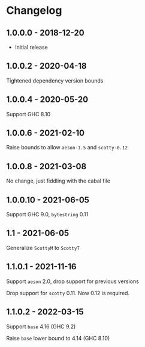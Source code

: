 # Changelog

## 1.0.0.0 - 2018-12-20

- Initial release

## 1.0.0.2 - 2020-04-18

Tightened dependency version bounds

## 1.0.0.4 - 2020-05-20

Support GHC 8.10

## 1.0.0.6 - 2021-02-10

Raise bounds to allow `aeson-1.5` and `scotty-0.12`

## 1.0.0.8 - 2021-03-08

No change, just fiddling with the cabal file

## 1.0.0.10 - 2021-06-05

Support GHC 9.0, `bytestring` 0.11

## 1.1 - 2021-06-05

Generalize `ScottyM` to `ScottyT`

## 1.1.0.1 - 2021-11-16

Support `aeson` 2.0, drop support for previous versions

Drop support for `scotty` 0.11. Now 0.12 is required.

## 1.1.0.2 - 2022-03-15

Support `base` 4.16 (GHC 9.2)

Raise `base` lower bound to 4.14 (GHC 8.10)
